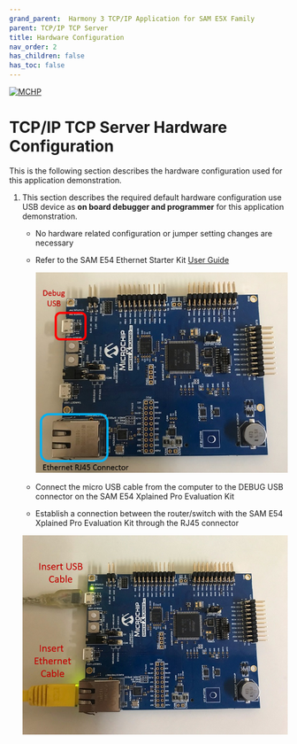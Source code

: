 ```yaml
---
grand_parent:  Harmony 3 TCP/IP Application for SAM E5X Family
parent: TCP/IP TCP Server
title: Hardware Configuration
nav_order: 2
has_children: false
has_toc: false
---
```

[![MCHP](https://www.microchip.com/ResourcePackages/Microchip/assets/dist/images/logo.png)](https://www.microchip.com)

# TCP/IP TCP Server Hardware Configuration

This is the following section describes the hardware configuration used for this application demonstration.

1. This section describes the required default hardware configuration use USB device as **on board debugger and programmer** for this application demonstration.
    * No hardware related configuration or jumper setting changes are necessary

    * Refer to the SAM E54 Ethernet Starter Kit [User Guide](http://ww1.microchip.com/downloads/en/DeviceDoc/70005321A.pdf)

      ![required_hardware](images/SAM_E54_XPRO.png)

    * Connect the micro USB cable from the computer to the DEBUG USB connector on the SAM E54 Xplained Pro Evaluation Kit
    * Establish a connection between the router/switch with the SAM E54 Xplained Pro Evaluation Kit through the RJ45 connector

     ![required_hardware](images/SAM_E54_XPRO_USB_ETHERNET.png)

